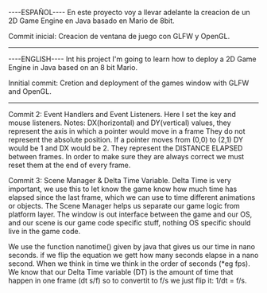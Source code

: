----ESPAÑOL----
En este proyecto voy a llevar adelante la creacion de un 2D Game Engine en Java basado en Mario de 8bit.

Commit inicial: Creacion de ventana de juego con GLFW y OpenGL.

--------------------

----ENGLISH----
Int his project I'm going to learn how to deploy a 2D Game Engine in Java based on an 8 bit Mario.

Innitial commit: Cretion and deployment of the games window with GLFW and OpenGL.

---------------


Commit 2: Event Handlers and Event Listeners. Here I set the key and mouse listeners.
Notes: DX(horizontal) and DY(vertical) values, they represent the axis in which a pointer would move in a frame
They do not represent the absolute position. If a pointer moves from (0,0) to (2,1) DY would be 1 and DX would be 2.
They represent the DISTANCE ELAPSED between frames. In order to make sure they are always correct we must reset them at the end of every frame.

Commit 3: Scene Manager & Delta Time Variable. Delta Time is very important, we use this to let know the game know 
how much time has elapsed since the last frame, which we can use to time different animations or objects. The Scene Manager helps us separate our game logic from platform layer. The window is out interface between the game and our OS, and our scene is our game code specific stuff, nothing OS specific should live in the game code.

We use the function nanotime() given by java that gives us our time in nano seconds. if we flip the equation we gett how many seconds elapse in a nano second. When we think in time we think in the order of seconds (*eg fps).
We know that our Delta Time variable (DT) is the amount of time that happen in one frame (dt s/f) so to convertit to f/s we just flip it: 1/dt = f/s.